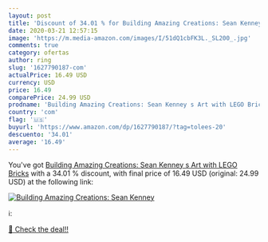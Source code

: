```yaml
---
layout: post
title: 'Discount of 34.01 % for Building Amazing Creations: Sean Kenney '
date: 2020-03-21 12:57:15
image: 'https://m.media-amazon.com/images/I/51dQ1cbFK3L._SL200_.jpg'
comments: true
category: ofertas
author: ring
slug: '1627790187-com'
actualPrice: 16.49 USD
currency: USD
price: 16.49
comparePrice: 24.99 USD
prodname: 'Building Amazing Creations: Sean Kenney s Art with LEGO Bricks'
country: 'com'
flag: '🇺🇸'
buyurl: 'https://www.amazon.com/dp/1627790187/?tag=tolees-20'
descuento: '34.01'
average: '16.49'
---
```


You've got [Building Amazing Creations: Sean Kenney s Art with LEGO Bricks](https://www.amazon.com/dp/1627790187/?tag=tolees-20) with a  34.01 % discount, with final price of 16.49 USD (original: 24.99 USD) at the following link:

[![Building Amazing Creations: Sean Kenney ](https://m.media-amazon.com/images/I/51dQ1cbFK3L._SL200_.jpg)](https://www.amazon.com/dp/1627790187/?tag=tolees-20)

ℹ️:


[🛒 Check the deal!!](https://www.amazon.com/dp/1627790187/?tag=tolees-20)
